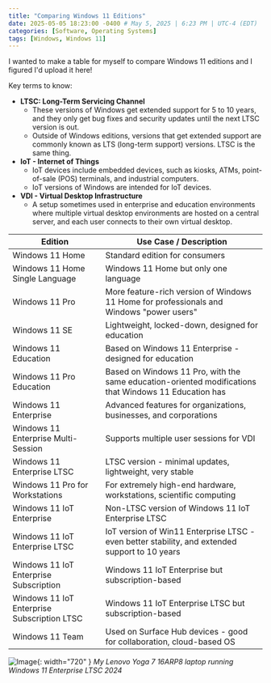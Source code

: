 ```yaml
---
title: "Comparing Windows 11 Editions"
date: 2025-05-05 18:23:00 -0400 # May 5, 2025 | 6:23 PM | UTC-4 (EDT)
categories: [Software, Operating Systems]
tags: [Windows, Windows 11]
---
```


I wanted to make a table for myself to compare Windows 11 editions and I figured I'd upload it here!

Key terms to know:  
- **LTSC: Long-Term Servicing Channel**
  - These versions of Windows get extended support for 5 to 10 years, and they only get bug fixes and security updates until the next LTSC version is out.
  - Outside of Windows editions, versions that get extended support are commonly known as LTS (long-term support) versions. LTSC is the same thing.
- **IoT - Internet of Things**
  - IoT devices include embedded devices, such as kiosks, ATMs, point-of-sale (POS) terminals, and industrial computers.
  - IoT versions of Windows are intended for IoT devices.
- **VDI - Virtual Desktop Infrastructure**
  - A setup sometimes used in enterprise and education environments where multiple virtual desktop environments are hosted on a central server, and each user connects to their own virtual desktop.

| **Edition**                                 | **Use Case / Description**                                                                            |
| ------------------------------------------- | ----------------------------------------------------------------------------------------------------- |
| Windows 11 Home                             | Standard edition for consumers                                                                        |
| Windows 11 Home Single Language             | Windows 11 Home but only one language                                                                 |
| Windows 11 Pro                              | More feature-rich version of Windows 11 Home for professionals and Windows "power users"              |
| Windows 11 SE                               | Lightweight, locked-down, designed for education                                                      |
| Windows 11 Education                        | Based on Windows 11 Enterprise - designed for education                                               |
| Windows 11 Pro Education                    | Based on Windows 11 Pro, with the same education-oriented modifications that Windows 11 Education has |
| Windows 11 Enterprise                       | Advanced features for organizations, businesses, and corporations                                     |
| Windows 11 Enterprise Multi-Session         | Supports multiple user sessions for VDI                                                               |
| Windows 11 Enterprise LTSC                  | LTSC version - minimal updates, lightweight, very stable                                              |
| Windows 11 Pro for Workstations             | For extremely high-end hardware, workstations, scientific computing                                   |
| Windows 11 IoT Enterprise                   | Non-LTSC version of Windows 11 IoT Enterprise LTSC                                                    |
| Windows 11 IoT Enterprise LTSC              | IoT version of Win11 Enterprise LTSC - even better stability, and extended support to 10 years        |
| Windows 11 IoT Enterprise Subscription      | Windows 11 IoT Enterprise but subscription-based                                                      |
| Windows 11 IoT Enterprise Subscription LTSC | Windows 11 IoT Enterprise LTSC but subscription-based                                                 |
| Windows 11 Team                             | Used on Surface Hub devices - good for collaboration, cloud-based OS                                  |

![Image](/assets/img/2025-05-05-windows-11-editions/win11-enterprise-ltsc-2024.png){: width="720" }
_My Lenovo Yoga 7 16ARP8 laptop running Windows 11 Enterprise LTSC 2024_
